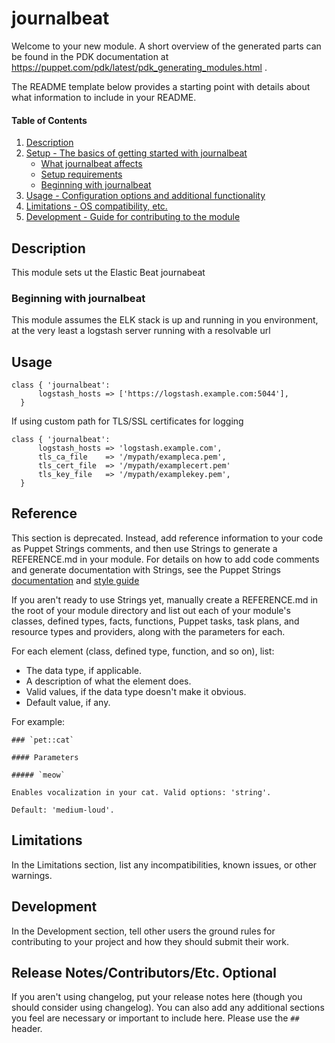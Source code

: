 # journalbeat

Welcome to your new module. A short overview of the generated parts can be found in the PDK documentation at https://puppet.com/pdk/latest/pdk_generating_modules.html .

The README template below provides a starting point with details about what information to include in your README.

#### Table of Contents

1. [Description](#description)
2. [Setup - The basics of getting started with journalbeat](#setup)
    * [What journalbeat affects](#what-journalbeat-affects)
    * [Setup requirements](#setup-requirements)
    * [Beginning with journalbeat](#beginning-with-journalbeat)
3. [Usage - Configuration options and additional functionality](#usage)
4. [Limitations - OS compatibility, etc.](#limitations)
5. [Development - Guide for contributing to the module](#development)

## Description

This module sets ut the Elastic Beat journabeat 

### Beginning with journalbeat

This module assumes the ELK stack is up and running in you environment, at the very least a logstash server running with a resolvable url 

## Usage
```
class { 'journalbeat':
      logstash_hosts => ['https://logstash.example.com:5044'],
  }
```

If using custom path for TLS/SSL certificates for logging

```
class { 'journalbeat':
      logstash_hosts => 'logstash.example.com',
      tls_ca_file    => '/mypath/exampleca.pem',
      tls_cert_file  => '/mypath/examplecert.pem'
      tls_key_file   => '/mypath/examplekey.pem',
  }
```
## Reference

This section is deprecated. Instead, add reference information to your code as Puppet Strings comments, and then use Strings to generate a REFERENCE.md in your module. For details on how to add code comments and generate documentation with Strings, see the Puppet Strings [documentation](https://puppet.com/docs/puppet/latest/puppet_strings.html) and [style guide](https://puppet.com/docs/puppet/latest/puppet_strings_style.html)

If you aren't ready to use Strings yet, manually create a REFERENCE.md in the root of your module directory and list out each of your module's classes, defined types, facts, functions, Puppet tasks, task plans, and resource types and providers, along with the parameters for each.

For each element (class, defined type, function, and so on), list:

  * The data type, if applicable.
  * A description of what the element does.
  * Valid values, if the data type doesn't make it obvious.
  * Default value, if any.

For example:

```
### `pet::cat`

#### Parameters

##### `meow`

Enables vocalization in your cat. Valid options: 'string'.

Default: 'medium-loud'.
```

## Limitations

In the Limitations section, list any incompatibilities, known issues, or other warnings.

## Development

In the Development section, tell other users the ground rules for contributing to your project and how they should submit their work.

## Release Notes/Contributors/Etc. **Optional**

If you aren't using changelog, put your release notes here (though you should consider using changelog). You can also add any additional sections you feel are necessary or important to include here. Please use the `## ` header.
